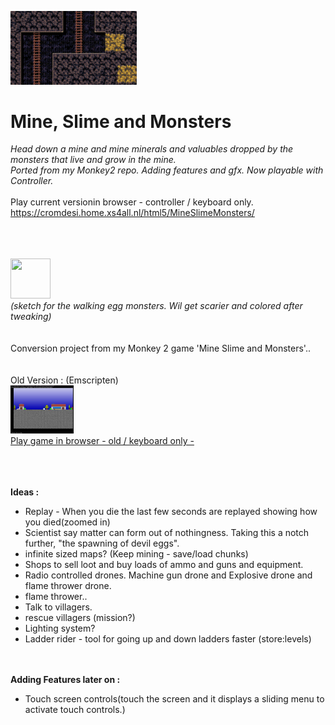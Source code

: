 <img src="Media/screenshot.png" width=40% height=40%><br>
# Mine, Slime and Monsters
*Head down a mine and mine minerals and valuables dropped by the monsters that live and grow in the mine.*<br>
*Ported from my Monkey2 repo. Adding features and gfx. Now playable with Controller.*
<br><br>
Play current versionin browser - controller / keyboard only.<br>
https://cromdesi.home.xs4all.nl/html5/MineSlimeMonsters/
<br><br>


<br><br>
<img src="https://cromdesi.home.xs4all.nl/images/linking/gif/dogsketch.gif" width=64 height=64><br>
*(sketch for the walking egg monsters. Wil get scarier and colored after tweaking)*
<br>
<br>
<br>
Conversion project from my Monkey 2 game 'Mine Slime and Monsters'..
<br>    
<br>Old Version : (Emscripten)<br>
<img src="Media/oldversion.jpg" width="20%"></img><br>
[Play game in browser - old / keyboard only -](https://cromdesi.home.xs4all.nl/emscripten/monstermineslime/Untitled1.html)
<br><br>



 <br><br>
**Ideas :**
* Replay - When you die the last few seconds are replayed showing how you died(zoomed in)
* Scientist say matter can form out of nothingness. Taking this a notch further, "the spawning of devil eggs".
* infinite sized maps? (Keep mining - save/load chunks)
* Shops to sell loot and buy loads of ammo and guns and equipment.
* Radio controlled drones. Machine gun drone and Explosive drone and flame thrower drone.
* flame thrower..
* Talk to villagers.
* rescue villagers (mission?)
* Lighting system?
* Ladder rider - tool for going up and down ladders faster (store:levels)

<br><br>
**Adding Features later on :**
* Touch screen controls(touch the screen and it displays a sliding menu to activate touch controls.)
